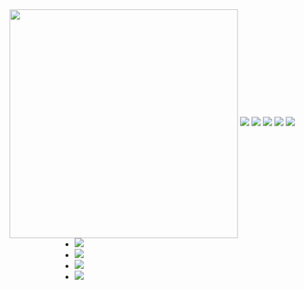 

<!--
**ByeonSeongWK/ByeonSeongWK** is a ✨ _special_ ✨ repository because its `README.md` (this file) appears on your GitHub profile.

Here are some ideas to get you started:

- 🔭 I’m currently working on ...
- 🌱 I’m currently learning ...
- 👯 I’m looking to collaborate on ...
- 🤔 I’m looking for help with ...
- 💬 Ask me about ...
- 📫 How to reach me: ...
- 😄 Pronouns: ...
- ⚡ Fun fact: ...
-->
<img  widht="100%" height="400px" align="center" src="https://user-images.githubusercontent.com/92075727/150293075-65b24b8d-ee04-49a5-b6b4-a993dc059b19.jpeg"/>

<img src="https://img.shields.io/badge/Java-007396?style=flat-square&logo=Java&logoColor=white"/>
<img src="https://img.shields.io/badge/Spring-6DB33F?style=flat-square&logo=Spring&logoColor=white"/>
<img src="https://img.shields.io/badge/MySQL-4479A1?style=flat-square&logo=MySQL&logoColor=white"/>
<img src="https://img.shields.io/badge/Oracle-F80000?style=flat-square&logo=Oracle&logoColor=white"/>
<img src="https://img.shields.io/badge/Python-3766AB?style=flat-square&logo=Python&logoColor=white"/><br/>
<ul style="width: 300px; height: 30px;margin: 0 auto; margin-bottom: 2%;">
                <li><img src="https://img.shields.io/badge/HTML5-E34F26?style=flat-square&logo=HTML5&logoColor=white"/>&nbsp</li>
                <li><img src="https://img.shields.io/badge/CSS3-1572B6?style=flat-square&logo=CSS3&logoColor=white"/>&nbsp</li>
                <li><img src="https://img.shields.io/badge/JavaScript-F7DF1E?style=flat-square&logo=JavaScript&logoColor=white"/>&nbsp</li>
                <li><img src="https://img.shields.io/badge/jQuery-0769AD?style=flat-square&logo=jQuery&logoColor=white"/>&nbsp</li>
            </ul>
